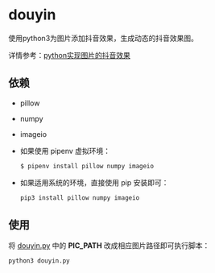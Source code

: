 # douyin 

使用python3为图片添加抖音效果，生成动态的抖音效果图。

详情参考：[python实现图片的抖音效果](https://blog.5km.studio/2018/07/04/python-practice-douyin/)

## 依赖

- pillow
- numpy
- imageio

- 如果使用 pipenv 虚拟环境：

    ```sh
    $ pipenv install pillow numpy imageio
    ```

- 如果适用系统的环境，直接使用 pip 安装即可：

    ```sh
    pip3 install pillow numpy imageio
    ```

## 使用

将 [douyin.py](douyin.py) 中的 **PIC_PATH** 改成相应图片路径即可执行脚本：

```sh
python3 douyin.py
```